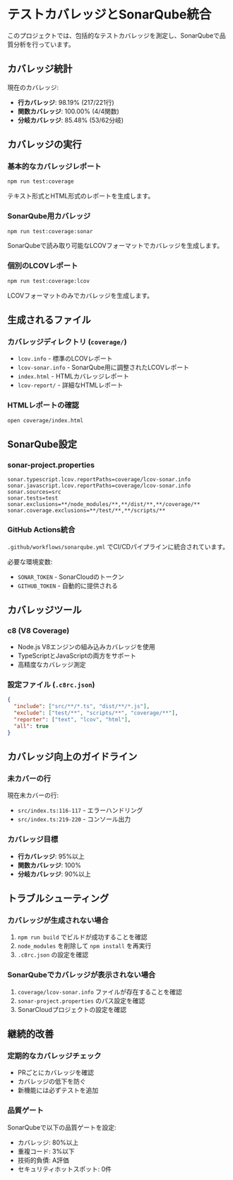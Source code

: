 # テストカバレッジとSonarQube統合

このプロジェクトでは、包括的なテストカバレッジを測定し、SonarQubeで品質分析を行っています。

## カバレッジ統計

現在のカバレッジ:
- **行カバレッジ**: 98.19% (217/221行)
- **関数カバレッジ**: 100.00% (4/4関数)
- **分岐カバレッジ**: 85.48% (53/62分岐)

## カバレッジの実行

### 基本的なカバレッジレポート
```bash
npm run test:coverage
```
テキスト形式とHTML形式のレポートを生成します。

### SonarQube用カバレッジ
```bash
npm run test:coverage:sonar
```
SonarQubeで読み取り可能なLCOVフォーマットでカバレッジを生成します。

### 個別のLCOVレポート
```bash
npm run test:coverage:lcov
```
LCOVフォーマットのみでカバレッジを生成します。

## 生成されるファイル

### カバレッジディレクトリ (`coverage/`)
- `lcov.info` - 標準のLCOVレポート
- `lcov-sonar.info` - SonarQube用に調整されたLCOVレポート
- `index.html` - HTMLカバレッジレポート
- `lcov-report/` - 詳細なHTMLレポート

### HTMLレポートの確認
```bash
open coverage/index.html
```

## SonarQube設定

### sonar-project.properties
```properties
sonar.typescript.lcov.reportPaths=coverage/lcov-sonar.info
sonar.javascript.lcov.reportPaths=coverage/lcov-sonar.info
sonar.sources=src
sonar.tests=test
sonar.exclusions=**/node_modules/**,**/dist/**,**/coverage/**
sonar.coverage.exclusions=**/test/**,**/scripts/**
```

### GitHub Actions統合
`.github/workflows/sonarqube.yml` でCI/CDパイプラインに統合されています。

必要な環境変数:
- `SONAR_TOKEN` - SonarCloudのトークン
- `GITHUB_TOKEN` - 自動的に提供される

## カバレッジツール

### c8 (V8 Coverage)
- Node.js V8エンジンの組み込みカバレッジを使用
- TypeScriptとJavaScriptの両方をサポート
- 高精度なカバレッジ測定

### 設定ファイル (`.c8rc.json`)
```json
{
  "include": ["src/**/*.ts", "dist/**/*.js"],
  "exclude": ["test/**", "scripts/**", "coverage/**"],
  "reporter": ["text", "lcov", "html"],
  "all": true
}
```

## カバレッジ向上のガイドライン

### 未カバーの行
現在未カバーの行:
- `src/index.ts:116-117` - エラーハンドリング
- `src/index.ts:219-220` - コンソール出力

### カバレッジ目標
- **行カバレッジ**: 95%以上
- **関数カバレッジ**: 100%
- **分岐カバレッジ**: 90%以上

## トラブルシューティング

### カバレッジが生成されない場合
1. `npm run build` でビルドが成功することを確認
2. `node_modules` を削除して `npm install` を再実行
3. `.c8rc.json` の設定を確認

### SonarQubeでカバレッジが表示されない場合
1. `coverage/lcov-sonar.info` ファイルが存在することを確認
2. `sonar-project.properties` のパス設定を確認
3. SonarCloudプロジェクトの設定を確認

## 継続的改善

### 定期的なカバレッジチェック
- PRごとにカバレッジを確認
- カバレッジの低下を防ぐ
- 新機能には必ずテストを追加

### 品質ゲート
SonarQubeで以下の品質ゲートを設定:
- カバレッジ: 80%以上
- 重複コード: 3%以下
- 技術的負債: A評価
- セキュリティホットスポット: 0件